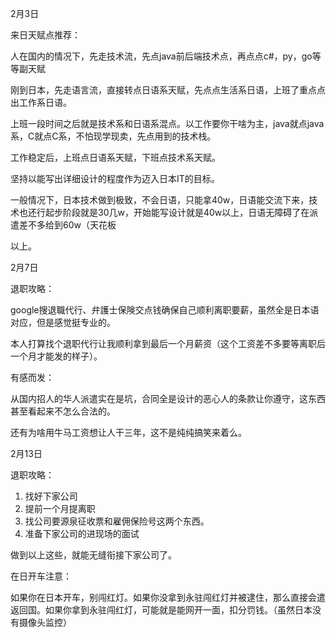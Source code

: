2月3日

来日天赋点推荐：

人在国内的情况下，先走技术流，先点java前后端技术点，再点点c#，py，go等等副天赋

刚到日本，先走语言流，直接转点日语系天赋，先点点生活系日语，上班了重点点出工作系日语。

上班一段时间之后就是技术系和日语系混点。以工作要你干啥为主，java就点java系，C就点C系，不怕现学现卖，先点用到的技术栈。

工作稳定后，上班点日语系天赋，下班点技术系天赋。

坚持以能写出详细设计的程度作为迈入日本IT的目标。

一般情况下，日本技术做到极致，不会日语，只能拿40w，日语能交流下来，技术也还行起步阶段就是30几w，开始能写设计就是40w以上，日语无障碍了在派遣差不多给到60w（天花板

以上。



2月7日

退职攻略：

google搜退職代行、弁護士保険交点钱确保自己顺利离职要薪，虽然全是日本语对应，但是感觉挺专业的。

本人打算找个退职代行让我顺利拿到最后一个月薪资（这个工资差不多要等离职后一个月才能发的样子）。

有感而发：

从国内招人的华人派遣实在是坑，合同全是设计的恶心人的条款让你遵守，这东西甚至看起来不怎么合法的。

还有为啥用牛马工资想让人干三年，这不是纯纯搞笑来着么。



2月13日

退职攻略：

1. 找好下家公司
2. 提前一个月提离职
3. 找公司要源泉征收票和雇佣保险号这两个东西。
4. 准备下家公司的进现场的面试

做到以上这些，就能无缝衔接下家公司了。

在日开车注意：

如果你在日本开车，别闯红灯。如果你没拿到永驻闯红灯并被逮住，那么直接会遣返回国。如果你拿到永驻闯红灯，可能就是能网开一面，扣分罚钱。（虽然日本没有摄像头监控）





